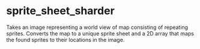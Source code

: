 # sprite_sheet_sharder
Takes an image representing a world view of map consisting of repeating sprites.  Converts the map to a unique sprite sheet and a 2D array that maps the found sprites to their locations in the image.
